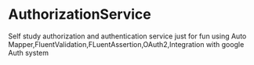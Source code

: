 # AuthorizationService
Self study authorization and authentication service just for fun using Auto Mapper,FluentValidation,FLuentAssertion,OAuth2,Integration with google Auth system
